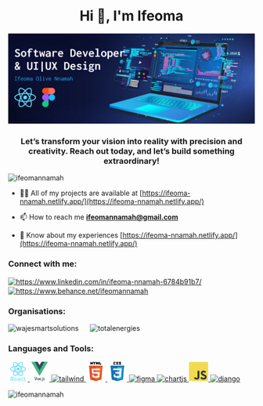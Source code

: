 <h1 align="center">Hi 👋, I'm Ifeoma</h1>
<img src="banner.png" />
<h3 align="center">Let’s transform your vision into reality with precision and creativity. Reach out today, and let’s build something extraordinary!</h3>

<p align="left"> <img src="https://komarev.com/ghpvc/?username=ifeomannamah&label=Profile%20views&color=0e75b6&style=flat" alt="ifeomannamah" /> </p>

- 👨‍💻 All of my projects are available at [https://ifeoma-nnamah.netlify.app/](https://ifeoma-nnamah.netlify.app/)

- 📫 How to reach me **ifeomannamah@gmail.com**

- 📄 Know about my experiences [https://ifeoma-nnamah.netlify.app/](https://ifeoma-nnamah.netlify.app/)

<h3 align="left">Connect with me:</h3>
<p align="left">
<a href="https://linkedin.com/in/https://www.linkedin.com/in/ifeoma-nnamah-6784b91b7/" target="blank"><img align="center" src="https://raw.githubusercontent.com/rahuldkjain/github-profile-readme-generator/master/src/images/icons/Social/linked-in-alt.svg" alt="https://www.linkedin.com/in/ifeoma-nnamah-6784b91b7/" height="30" width="40" /></a>
<a href="https://www.behance.net/https://www.behance.net/ifeomannamah" target="blank"><img align="center" src="https://raw.githubusercontent.com/rahuldkjain/github-profile-readme-generator/master/src/images/icons/Social/behance.svg" alt="https://www.behance.net/ifeomannamah" height="30" width="60" /></a>
</p>

<h3 align="left">Organisations:</h3>
<p align="left">
  <img src="https://media.licdn.com/dms/image/v2/C4D0BAQH9Nrk-8vB5Pg/company-logo_200_200/company-logo_200_200/0/1630562766652/wajesmartsolutions_logo?e=2147483647&v=beta&t=ystsdWIJjQdkJ7RRVIcYav4Bhel4ZkoCyqVljHEXBzA" alt="wajesmartsolutions" width="50" height="50"/>
  &nbsp;&nbsp;&nbsp;&nbsp;
  <img src="https://upload.wikimedia.org/wikipedia/en/thumb/5/54/TotalEnergies_logo.svg/1200px-TotalEnergies_logo.svg.png" alt="totalenergies" width="50" height="50"/>
</p>

<h3 align="left">Languages and Tools:</h3>
<p align="left"> <a href="https://reactjs.org/" target="_blank" rel="noreferrer"> <img src="https://raw.githubusercontent.com/devicons/devicon/master/icons/react/react-original-wordmark.svg" alt="react" width="40" height="40"/> </a> <a href="https://vuejs.org/" target="_blank" rel="noreferrer"> <img src="https://raw.githubusercontent.com/devicons/devicon/master/icons/vuejs/vuejs-original-wordmark.svg" alt="vuejs" width="40" height="40"/> </a> <a href="https://tailwindcss.com/" target="_blank" rel="noreferrer"> <img src="https://www.vectorlogo.zone/logos/tailwindcss/tailwindcss-icon.svg" alt="tailwind" width="40" height="40"/> </a> <a href="https://www.w3.org/html/" target="_blank" rel="noreferrer"> <img src="https://raw.githubusercontent.com/devicons/devicon/master/icons/html5/html5-original-wordmark.svg" alt="html5" width="40" height="40"/> </a><a href="https://www.w3schools.com/css/" target="_blank" rel="noreferrer"> <img src="https://raw.githubusercontent.com/devicons/devicon/master/icons/css3/css3-original-wordmark.svg" alt="css3" width="40" height="40"/> </a>  <a href="https://www.figma.com/" target="_blank" rel="noreferrer"> <img src="https://www.vectorlogo.zone/logos/figma/figma-icon.svg" alt="figma" width="40" height="40"/> </a>  <a href="https://www.chartjs.org" target="_blank" rel="noreferrer"> <img src="https://www.chartjs.org/media/logo-title.svg" alt="chartjs" width="40" height="40"/> </a> <a href="https://developer.mozilla.org/en-US/docs/Web/JavaScript" target="_blank" rel="noreferrer"> <img src="https://raw.githubusercontent.com/devicons/devicon/master/icons/javascript/javascript-original.svg" alt="javascript" width="40" height="40"/> </a><a href="https://www.djangoproject.com/" target="_blank" rel="noreferrer"> <img src="https://cdn.worldvectorlogo.com/logos/django.svg" alt="django" width="40" height="40"/> </a> </p>

<p><img align="center" src="https://github-readme-stats.vercel.app/api/top-langs?username=ifeomannamah&show_icons=true&locale=en&layout=compact" alt="ifeomannamah" /></p>
